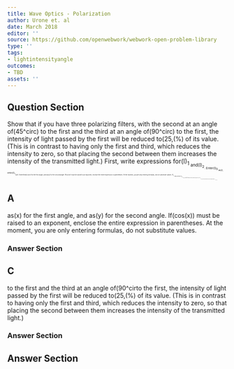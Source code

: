```yaml
---
title: Wave Optics - Polarization
author: Urone et. al
date: March 2018
editor: ''
source: https://github.com/openwebwork/webwork-open-problem-library
type: ''
tags:
- lightintensityangle
outcomes:
- TBD
assets: ''
---
```


## Question Section 

Show that if you have three polarizing filters, with the second at an angle of(45^circ) to the first and the third at an angle of(90^circ) to the first, the intensity of light passed by the first will be reduced to(25,(%) of its value. (This is in contrast to having only the first and third, which reduces the intensity to zero, so that placing the second between them increases the intensity of the transmitted light.)
First, write expressions for(I)<sub>1<sub> and(I)<sub>2<sub>. Enter(I)<sub>0<sub> as(I), enter(I)<sub>1<sub> as(i). Enter(theta) as(x) for the first angle, and as(y) for the second angle. If(cos(x)) must be raised to an exponent, enclose the entire expression in parentheses. At the moment, you are only entering formulas, do not substitute values.
(I)<sub>1<sub> =ans_rule(40)
(I)<sub>2<sub> =ans_rule(40)
Combine the two above expressions;
(I)<sub>2<sub> =ans_rule(40)
Now substitute values into the equation above;
(I)<sub>2<sub> =ans_rule(40)

## A
as(x) for the first angle, and as(y) for the second angle. If(cos(x)) must be raised to an exponent, enclose the entire expression in parentheses. At the moment, you are only entering formulas, do not substitute values.
### Answer Section
## C
to the first and the third at an angle of(90^cirto the first, the intensity of light passed by the first will be reduced to(25,(%) of its value. (This is in contrast to having only the first and third, which reduces the intensity to zero, so that placing the second between them increases the intensity of the transmitted light.)
### Answer Section


## Answer Section

